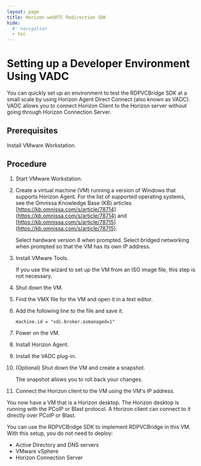 ```yaml
---
layout: page
title: Horizon webRTC Redirection SDK
hide:
  #- navigation
  - toc
---
```


# Setting up a Developer Environment Using VADC

You can quickly set up an environment to test the RDPVCBridge SDK at a small scale by using Horizon Agent Direct Connect (also known as VADC). VADC allows you to connect Horizon Client to the Horizon server without going through Horizon Connection Server.

## Prerequisites 

Install VMware Workstation.

## Procedure

1.  Start VMware Workstation.

1.  Create a virtual machine (VM) running a version of Windows that supports Horizon Agent. For the list of supported operating systems, see the Omnissa Knowledge Base (KB) articles [https://kb.omnissa.com/s/article/78714](https://kb.omnissa.com/s/article/78714) and [https://kb.omnissa.com/s/article/78715](https://kb.omnissa.com/s/article/78715).

    Select hardware version 8 when prompted. Select bridged networking when prompted so that the VM has its own IP address.

1.  Install VMware Tools.

    If you use the wizard to set up the VM from an ISO image file, this step is not necessary.

1.  Shut down the VM.

1.  Find the VMX file for the VM and open it in a text editor.

1.  Add the following line to the file and save it.
    ```
    machine.id = "vdi.broker.asmanaged=1"
    ```

1.  Power on the VM.

1.  Install Horizon Agent.

1.  Install the VADC plug-in.

1.  (Optional) Shut down the VM and create a snapshot.

    The snapshot allows you to roll back your changes.

1. Connect the Horizon client to the VM using the VM's IP address.

You now have a VM that is a Horizon desktop. The Horizon desktop is running with the PCoIP or Blast protocol. A Horizon client can connect to it directly over PCoIP or Blast. 

You can use the RDPVCBridge SDK to implement RDPVCBridge in this VM. With this setup, you do not need to deploy: 

- Active Directory and DNS servers
- VMware vSphere
- Horizon Connection Server